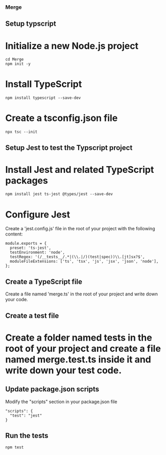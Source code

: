 ### Merge

## Setup typscript

# Initialize a new Node.js project
```
cd Merge
npm init -y
```

# Install TypeScript
```
npm install typescript --save-dev
```
# Create a tsconfig.json file
```
npx tsc --init
```
## Setup Jest to test the Typscript project

# Install Jest and related TypeScript packages
```
npm install jest ts-jest @types/jest --save-dev
```

# Configure Jest
Create a 'jest.config.js' file in the root of your project with the following content:

```
module.exports = {
  preset: 'ts-jest',
  testEnvironment: 'node',
  testRegex: '(/__tests__/.*|(\\.|/)(test|spec))\\.[jt]sx?$',
  moduleFileExtensions: ['ts', 'tsx', 'js', 'jsx', 'json', 'node'],
};
```

## Create a TypeScript file
Create a file named 'merge.ts' in the root of your project and write down your code.

## Create a test file

# Create a folder named __tests__ in the root of your project and create a file named merge.test.ts inside it and write down your test code.

## Update package.json scripts
Modify the "scripts" section in your package.json file
```
"scripts": {
  "test": "jest"
}
```

## Run the tests
```
npm test
```
